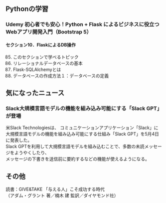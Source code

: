 ## Pythonの学習
### Udemy 初心者でも安心！Python + Flask によるビジネスに役立つWebアプリ開発入門（Bootstrap 5）
#### セクション10．FlaskによるDB操作
85. このセクションで学べるトピック  
86. リレーショナルデータベースの基本  
87. Flask-SQLAlchemyとは  
88. データベースの作成方法１：データベースの定義  

## 気になったニュース
### Slack大規模言語モデルの機能を組み込み可能にする「Slack GPT」が登場  
米Slack Technologiesは、  コミュニケーションアプリケーション「Slack」に  
大規模言語モデルの機能を組み込み可能にする仕組み「Slack GPT」を5月4日に発表した。  
Slack GPTを利用して大規模言語モデルを組み込むことで、多数の未読メッセージをようやくしたり、  
メッセージの下書きを送信前に要約するなどの機能が使えるようになる。  


## その他
読書：GIVE&TAKE 「与える人」こそ成功する時代  
（アダム・グラント 著／楠木 建 監訳／ダイヤモンド社）